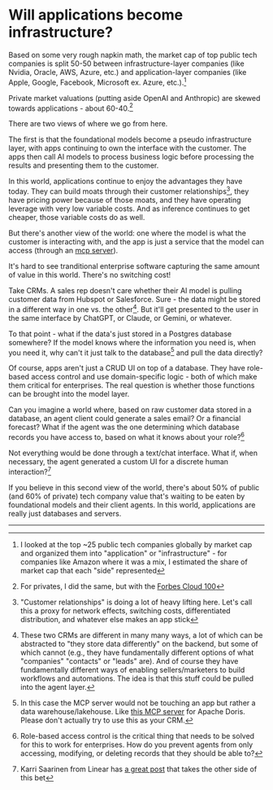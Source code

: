 # Will applications become infrastructure?

Based on some very rough napkin math, the market cap of top public tech companies is split 50-50 between infrastructure-layer companies (like Nvidia, Oracle, AWS, Azure, etc.) and application-layer companies (like Apple, Google, Facebook, Microsoft ex. Azure, etc.).[^1]

Private market valuations (putting aside OpenAI and Anthropic) are skewed towards applications - about 60-40.[^2]

There are two views of where we go from here.

The first is that the foundational models become a pseudo infrastructure layer, with apps continuing to own the interface with the customer. The apps then call AI models to process business logic before processing the results and presenting them to the customer.

In this world, applications continue to enjoy the advantages they have today. They can build moats through their customer relationships[^3], they have pricing power because of those moats, and they have operating leverage with very low variable costs. And as inference continues to get cheaper, those variable costs do as well.

But there's another view of the world: one where the model is what the customer is interacting with, and the app is just a service that the model can access (through an [mcp server](https://modelcontextprotocol.io/introduction)).

It's hard to see tranditional enterprise software capturing the same amount of value in this world. There's no switching cost!

Take CRMs. A sales rep doesn't care whether their AI model is pulling customer data from Hubspot or Salesforce. Sure - the data might be stored in a different way in one vs. the other[^4]. But it'll get presented to the user in the same interface by ChatGPT, or Claude, or Gemini, or whatever.

To that point - what if the data's just stored in a Postgres database somewhere? If the model knows where the information you need is, when you need it, why can't it just talk to the database[^5] and pull the data directly?

Of course, apps aren't just a CRUD UI on top of a database. They have role-based access control and use domain-specific logic - both of which make them critical for enterprises. The real question is whether those functions can be brought into the model layer.

Can you imagine a world where, based on raw customer data stored in a database, an agent client could generate a sales email? Or a financial forecast? What if the agent was the one determining which database records you have access to, based on what it knows about your role?[^6]

Not everything would be done through a text/chat interface. What if, when necessary, the agent generated a custom UI for a discrete human interaction?[^7]

If you believe in this second view of the world, there's about 50% of public (and 60% of private) tech company value that's waiting to be eaten by foundational models and their client agents. In this world, applications are really just databases and servers.

---

[^1]: I looked at the top ~25 public tech companies globally by market cap and organized them into "application" or "infrastructure" - for companies like Amazon where it was a mix, I estimated the share of market cap that each "side" represented

[^2]: For privates, I did the same, but with the [Forbes Cloud 100](https://www.forbes.com/lists/cloud100/)

[^3]: "Customer relationships" is doing a lot of heavy lifting here. Let's call this a proxy for network effects, switching costs, differentiated distribution, and whatever else makes an app stick

[^4]: These two CRMs are different in many many ways, a lot of which can be abstracted to "they store data differently" on the backend, but some of which cannot (e.g., they have fundamentally different options of what "companies" "contacts" or "leads" are). And of course they have fundamentally different ways of enabling sellers/marketers to build workflows and automations. The idea is that this stuff could be pulled into the agent layer.

[^5]: In this case the MCP server would not be touching an app but rather a data warehouse/lakehouse. Like [this MCP server](https://github.com/morningman/mcp-doris) for Apache Doris. Please don't actually try to use this as your CRM.

[^6]: Role-based access control is the critical thing that needs to be solved for this to work for enterprises. How do you prevent agents from only accessing, modifying, or deleting records that they should be able to?

[^7]: Karri Saarinen from Linear has [a great post](https://linear.app/blog/design-for-the-ai-age) that takes the other side of this bet